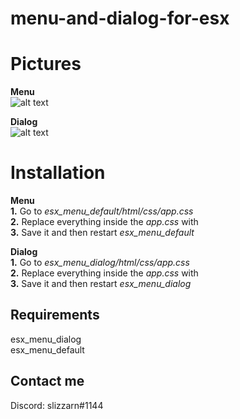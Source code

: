# menu-and-dialog-for-esx

# Pictures

**Menu**<br />
![alt text](https://i.gyazo.com/cc2cd034b7320437cc28fdb7c5d9b9a2.png)


**Dialog**<br />
![alt text](https://i.gyazo.com/bbd10ce9f0bcf1e975576fe0e6da3a2f.png)

# Installation
**Menu**<br />
**1.** Go to *esx_menu_default/html/css/app.css*<br />
**2.** Replace everything inside the *app.css* with<br />
**3.** Save it and then restart *esx_menu_default*

**Dialog**<br />
**1.** Go to *esx_menu_dialog/html/css/app.css*<br />
**2.** Replace everything inside the *app.css* with<br />
**3.** Save it and then restart *esx_menu_dialog*

## Requirements
esx_menu_dialog<br />
esx_menu_default

## Contact me
Discord: slizzarn#1144
